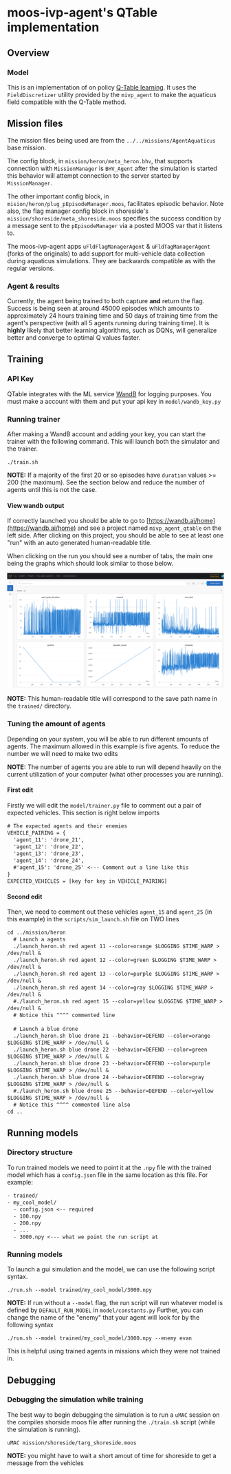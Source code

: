 # moos-ivp-agent's QTable implementation

## Overview

### Model
This is an implementation of on policy [Q-Table learning](https://www.freecodecamp.org/news/an-introduction-to-q-learning-reinforcement-learning-14ac0b4493cc/). It uses the `FieldDiscretizer` utility provided by the `mivp_agent` to make the aquaticus field compatible with the Q-Table method.

## Mission files
The mission files being used are from the `../../missions/AgentAquaticus` base mission.

The config block, in `mission/heron/meta_heron.bhv`, that supports connection with `MissionManager` is `BHV_Agent` after the simulation is started this behavior will attempt connection to the server started by `MissionManager`.

The other important config block, in `mision/heron/plug_pEpisodeManager.moos`, facilitates episodic behavior. Note also, the flag manager config block in shoreside's `mission/shoreside/meta_shoreside.moos` specifies the success condition by a message sent to the `pEpisodeManager` via a posted MOOS var that it listens to.

The moos-ivp-agent apps `uFldFlagManagerAgent` & `uFldTagManagerAgent` (forks of the originals) to add support for multi-vehicle data collection during aquaticus simulations. They are backwards compatible as with the regular versions.

### Agent & results
Currently, the agent being trained to both capture **and** return the flag. Success is being seen at around 45000 episodes which amounts to approximately 24 hours training time and 50 days of training time from the agent's perspective (with all 5 agents running during training time). It is **highly** likely that better learning algorithms, such as DQNs, will generalize better and converge to optimal Q values faster.

## Training

### API Key
QTable integrates with the ML service [WandB](https://wandb.ai) for logging purposes. You must make a account with them and put your api key in `model/wandb_key.py`

### Running trainer
After making a WandB account and adding your key, you can start the trainer with the following command. This will launch both the simulator and the trainer.

```
./train.sh
```
 
**NOTE:** If a majority of the first 20 or so episodes have `duration` values >= 200 (the maximum). See the section below and reduce the number of agents until this is not the case.
 
#### View wandb output
 
If correctly launched you should be able to go to [https://wandb.ai/home](https://wandb.ai/home) and see a project named `mivp_agent_qtable` on the left side. After clicking on this project, you should be able to see at least one "run" with an auto generated human-readable title.
 
When clicking on the run you should see a number of tabs, the main one being the graphs which should look similar to those below.
 
![wandb picture](../../assets/wandb_qtable.png)
 
**NOTE:** This human-readable title will correspond to the save path name in the `trained/` directory.
 
### Tuning the amount of agents
Depending on your system, you will be able to run different amounts of agents. The maximum allowed in this example is five agents. To reduce the number we will need to make two edits

**NOTE:** The number of agents you are able to run will depend heavily on the current utilization of your computer (what other processes you are running).

#### First edit
Firstly we will edit the `model/trainer.py` file to comment out a pair of expected vehicles. This section is right below imports

```
# The expected agents and their enemies
VEHICLE_PAIRING = {
  'agent_11': 'drone_21',
  'agent_12': 'drone_22',
  'agent_13': 'drone_23',
  'agent_14': 'drone_24',
  #'agent_15': 'drone_25' <--- Comment out a line like this
}
EXPECTED_VEHICLES = [key for key in VEHICLE_PAIRING]
```

#### Second edit
Then, we need to comment out these vehicles `agent_15` and `agent_25` (in this example) in the `scripts/sim_launch.sh` file on TWO lines

```
cd ../mission/heron
  # Launch a agents
  ./launch_heron.sh red agent 11 --color=orange $LOGGING $TIME_WARP > /dev/null &
  ./launch_heron.sh red agent 12 --color=green $LOGGING $TIME_WARP > /dev/null &
  ./launch_heron.sh red agent 13 --color=purple $LOGGING $TIME_WARP > /dev/null &
  ./launch_heron.sh red agent 14 --color=gray $LOGGING $TIME_WARP > /dev/null &
  #./launch_heron.sh red agent 15 --color=yellow $LOGGING $TIME_WARP > /dev/null &
  # Notice this ^^^^ commented line

  # Launch a blue drone
  ./launch_heron.sh blue drone 21 --behavior=DEFEND --color=orange $LOGGING $TIME_WARP > /dev/null &
  ./launch_heron.sh blue drone 22 --behavior=DEFEND --color=green $LOGGING $TIME_WARP > /dev/null &
  ./launch_heron.sh blue drone 23 --behavior=DEFEND --color=purple $LOGGING $TIME_WARP > /dev/null &
  ./launch_heron.sh blue drone 24 --behavior=DEFEND --color=gray $LOGGING $TIME_WARP > /dev/null &
  #./launch_heron.sh blue drone 25 --behavior=DEFEND --color=yellow $LOGGING $TIME_WARP > /dev/null &
  # Notice this ^^^^ commented line also
cd ..
```

## Running models

### Directory structure
To run trained models we need to point it at the `.npy` file with the trained model which has a `config.json` file in the same location as this file. For example:

```
- trained/
- my_cool_model/
  - config.json <-- required
  - 100.npy
  - 200.npy
  - ...
  - 3000.npy <--- what we point the run script at
```

### Running models
To launch a gui simulation and the model, we can use the following script syntax.

```
./run.sh --model trained/my_cool_model/3000.npy

```

**NOTE:** If run without a `--model` flag, the run script will run whatever model is defined by `DEFAULT_RUN_MODEL` in `model/constants.py`
Further, you can change the name of the "enemy" that your agent will look for by the following syntax

```
./run.sh --model trained/my_cool_model/3000.npy --enemy evan
```

This is helpful using trained agents in missions which they were not trained in.

## Debugging

### Debugging the simulation while training
The best way to begin debugging the simulation is to run a `uMAC` session on the compiles shorside moos file after running the `./train.sh` script (while the simulation is running).

```
uMAC mission/shoreside/targ_shoreside.moos
```

**NOTE:** you might have to wait a short amout of time for shoreside to get a message from the vehicles